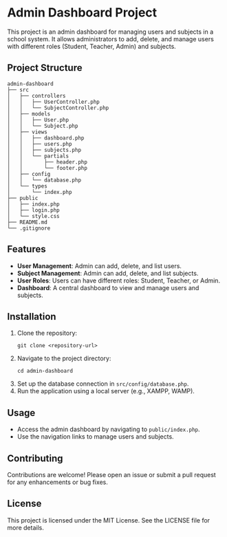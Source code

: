 # Admin Dashboard Project

This project is an admin dashboard for managing users and subjects in a school system. It allows administrators to add, delete, and manage users with different roles (Student, Teacher, Admin) and subjects.

## Project Structure

```
admin-dashboard
├── src
│   ├── controllers
│   │   ├── UserController.php
│   │   └── SubjectController.php
│   ├── models
│   │   ├── User.php
│   │   └── Subject.php
│   ├── views
│   │   ├── dashboard.php
│   │   ├── users.php
│   │   ├── subjects.php
│   │   └── partials
│   │       ├── header.php
│   │       └── footer.php
│   ├── config
│   │   └── database.php
│   └── types
│       └── index.php
├── public
│   ├── index.php
│   ├── login.php
│   └── style.css
├── README.md
└── .gitignore
```

## Features

- **User Management**: Admin can add, delete, and list users.
- **Subject Management**: Admin can add, delete, and list subjects.
- **User Roles**: Users can have different roles: Student, Teacher, or Admin.
- **Dashboard**: A central dashboard to view and manage users and subjects.

## Installation

1. Clone the repository:
   ```
   git clone <repository-url>
   ```
2. Navigate to the project directory:
   ```
   cd admin-dashboard
   ```
3. Set up the database connection in `src/config/database.php`.
4. Run the application using a local server (e.g., XAMPP, WAMP).

## Usage

- Access the admin dashboard by navigating to `public/index.php`.
- Use the navigation links to manage users and subjects.

## Contributing

Contributions are welcome! Please open an issue or submit a pull request for any enhancements or bug fixes.

## License

This project is licensed under the MIT License. See the LICENSE file for more details.